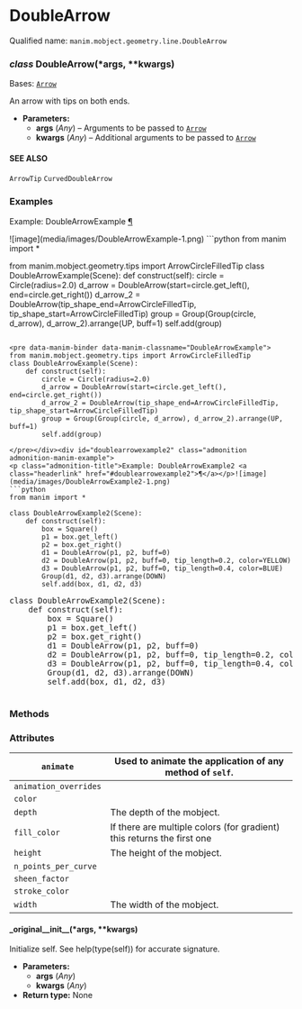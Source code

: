 # DoubleArrow

Qualified name: `manim.mobject.geometry.line.DoubleArrow`

### *class* DoubleArrow(\*args, \*\*kwargs)

Bases: [`Arrow`](manim.mobject.geometry.line.Arrow.md#manim.mobject.geometry.line.Arrow)

An arrow with tips on both ends.

* **Parameters:**
  * **args** (*Any*) – Arguments to be passed to [`Arrow`](manim.mobject.geometry.line.Arrow.md#manim.mobject.geometry.line.Arrow)
  * **kwargs** (*Any*) – Additional arguments to be passed to [`Arrow`](manim.mobject.geometry.line.Arrow.md#manim.mobject.geometry.line.Arrow)

#### SEE ALSO
`ArrowTip`
`CurvedDoubleArrow`

### Examples

<div id="doublearrowexample" class="admonition admonition-manim-example">
<p class="admonition-title">Example: DoubleArrowExample <a class="headerlink" href="#doublearrowexample">¶</a></p>![image](media/images/DoubleArrowExample-1.png)
```python
from manim import *

from manim.mobject.geometry.tips import ArrowCircleFilledTip
class DoubleArrowExample(Scene):
    def construct(self):
        circle = Circle(radius=2.0)
        d_arrow = DoubleArrow(start=circle.get_left(), end=circle.get_right())
        d_arrow_2 = DoubleArrow(tip_shape_end=ArrowCircleFilledTip, tip_shape_start=ArrowCircleFilledTip)
        group = Group(Group(circle, d_arrow), d_arrow_2).arrange(UP, buff=1)
        self.add(group)
```

<pre data-manim-binder data-manim-classname="DoubleArrowExample">
from manim.mobject.geometry.tips import ArrowCircleFilledTip
class DoubleArrowExample(Scene):
    def construct(self):
        circle = Circle(radius=2.0)
        d_arrow = DoubleArrow(start=circle.get_left(), end=circle.get_right())
        d_arrow_2 = DoubleArrow(tip_shape_end=ArrowCircleFilledTip, tip_shape_start=ArrowCircleFilledTip)
        group = Group(Group(circle, d_arrow), d_arrow_2).arrange(UP, buff=1)
        self.add(group)

</pre></div><div id="doublearrowexample2" class="admonition admonition-manim-example">
<p class="admonition-title">Example: DoubleArrowExample2 <a class="headerlink" href="#doublearrowexample2">¶</a></p>![image](media/images/DoubleArrowExample2-1.png)
```python
from manim import *

class DoubleArrowExample2(Scene):
    def construct(self):
        box = Square()
        p1 = box.get_left()
        p2 = box.get_right()
        d1 = DoubleArrow(p1, p2, buff=0)
        d2 = DoubleArrow(p1, p2, buff=0, tip_length=0.2, color=YELLOW)
        d3 = DoubleArrow(p1, p2, buff=0, tip_length=0.4, color=BLUE)
        Group(d1, d2, d3).arrange(DOWN)
        self.add(box, d1, d2, d3)
```

<pre data-manim-binder data-manim-classname="DoubleArrowExample2">
class DoubleArrowExample2(Scene):
    def construct(self):
        box = Square()
        p1 = box.get_left()
        p2 = box.get_right()
        d1 = DoubleArrow(p1, p2, buff=0)
        d2 = DoubleArrow(p1, p2, buff=0, tip_length=0.2, color=YELLOW)
        d3 = DoubleArrow(p1, p2, buff=0, tip_length=0.4, color=BLUE)
        Group(d1, d2, d3).arrange(DOWN)
        self.add(box, d1, d2, d3)

</pre></div>

### Methods

### Attributes

| `animate`             | Used to animate the application of any method of `self`.               |
|-----------------------|------------------------------------------------------------------------|
| `animation_overrides` |                                                                        |
| `color`               |                                                                        |
| `depth`               | The depth of the mobject.                                              |
| `fill_color`          | If there are multiple colors (for gradient) this returns the first one |
| `height`              | The height of the mobject.                                             |
| `n_points_per_curve`  |                                                                        |
| `sheen_factor`        |                                                                        |
| `stroke_color`        |                                                                        |
| `width`               | The width of the mobject.                                              |

#### \_original_\_init_\_(\*args, \*\*kwargs)

Initialize self.  See help(type(self)) for accurate signature.

* **Parameters:**
  * **args** (*Any*)
  * **kwargs** (*Any*)
* **Return type:**
  None
